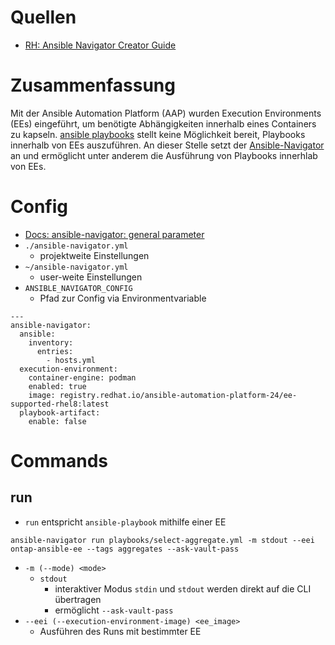 # Quellen

- [RH: Ansible Navigator Creator Guide](https://access.redhat.com/documentation/de-de/red_hat_ansible_automation_platform/2.0-ea/html-single/ansible_navigator_creator_guide/index)

# Zusammenfassung

Mit der Ansible Automation Platform (AAP) wurden Execution Environments (EEs) eingeführt, um benötigte Abhängigkeiten innerhalb eines Containers zu kapseln.  [ansible playbooks](../05_Komponenten/ansible%20playbooks.md) stellt keine Möglichkeit bereit, Playbooks innerhalb von EEs auszuführen. An dieser Stelle setzt der [Ansible-Navigator](Ansible-Navigator.md) an und ermöglicht unter anderem die Ausführung von Playbooks innerhlab von EEs.

# Config

- [Docs: ansible-navigator: general parameter](https://ansible.readthedocs.io/projects/navigator/settings/#general-parameters)
- `./ansible-navigator.yml`
	- projektweite Einstellungen
- `~/ansible-navigator.yml`
	- user-weite Einstellungen
- `ANSIBLE_NAVIGATOR_CONFIG`
	- Pfad zur Config via Environmentvariable

```
---
ansible-navigator:
  ansible:
    inventory:
      entries:
        - hosts.yml
  execution-environment:
    container-engine: podman
    enabled: true
    image: registry.redhat.io/ansible-automation-platform-24/ee-supported-rhel8:latest
  playbook-artifact:
    enable: false
```

# Commands

## run

- `run` entspricht `ansible-playbook` mithilfe einer EE

```
ansible-navigator run playbooks/select-aggregate.yml -m stdout --eei ontap-ansible-ee --tags aggregates --ask-vault-pass
```

- `-m (--mode) <mode>`
	- `stdout`
		- interaktiver Modus `stdin` und `stdout` werden direkt auf die CLI übertragen
		- ermöglicht `--ask-vault-pass`
- `--eei (--execution-environment-image) <ee_image>`
	- Ausführen des Runs mit bestimmter EE